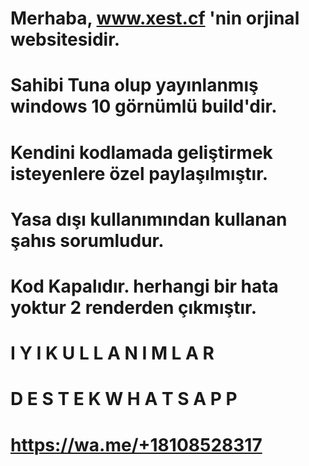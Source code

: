 # Merhaba, www.xest.cf 'nin orjinal websitesidir.
# Sahibi Tuna olup yayınlanmış windows 10 görnümlü build'dir.
# Kendini kodlamada geliştirmek isteyenlere özel paylaşılmıştır.
# Yasa dışı kullanımından kullanan şahıs sorumludur.
# Kod Kapalıdır. herhangi bir hata yoktur 2 renderden çıkmıştır.


#              I Y I  K U L L A N I M L A R
#              D E S T E K  W H A T S A P P
#               https://wa.me/+18108528317
